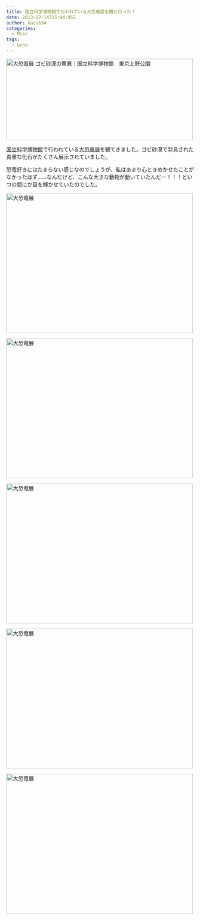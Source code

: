 ```yaml
---
title: 国立科学博物館で行われている大恐竜展を観に行った！
date: 2013-12-14T15:04:05Z
author: kazu634
categories:
  - Misc
tags:
  - ueno
---
```

<a href="http://daikyoryu.com/" onclick="__gaTracker('send', 'event', 'outbound-article', 'http://daikyoryu.com/', '');" title="大恐竜展 ゴビ砂漠の驚異｜国立科学博物館　東京上野公園 by Kazuhiro MUSASHI, on Flickr"><img class="aligncenter" alt="大恐竜展 ゴビ砂漠の驚異｜国立科学博物館　東京上野公園" src="http://farm4.staticflickr.com/3717/11366214433_b1aa8252d0.jpg" width="500" height="218" /></a>

<a href="http://www.kahaku.go.jp/" onclick="__gaTracker('send', 'event', 'outbound-article', 'http://www.kahaku.go.jp/', '国立科学博物館');" target="_blank">国立科学博物館</a>で行われている<a href="http://daikyoryu.com/" onclick="__gaTracker('send', 'event', 'outbound-article', 'http://daikyoryu.com/', '大恐竜展');" target="_blank">大恐竜展</a>を観てきました。ゴビ砂漠で発見された貴重な化石がたくさん展示されていました。

恐竜好きにはたまらない感じなのでしょうが、私はあまり心ときめかせたことがなかったはず……なんだけど、こんな大きな動物が動いていたんだー！！！といつの間にか目を輝かせていたのでした。

<a href="http://www.flickr.com/photos/42332031@N02/11027493306" onclick="__gaTracker('send', 'event', 'outbound-article', 'http://www.flickr.com/photos/42332031@N02/11027493306', '');" title="大恐竜展 by Kazuhiro MUSASHI, on Flickr"><img class="aligncenter" alt="大恐竜展" src="http://farm8.staticflickr.com/7358/11027493306_7f6b82282d.jpg" width="500" height="375" /></a>

<a href="http://www.flickr.com/photos/42332031@N02/11027536044" onclick="__gaTracker('send', 'event', 'outbound-article', 'http://www.flickr.com/photos/42332031@N02/11027536044', '');" title="大恐竜展 by Kazuhiro MUSASHI, on Flickr"><img class="aligncenter" alt="大恐竜展" src="http://farm4.staticflickr.com/3686/11027536044_eebfde7468.jpg" width="500" height="375" /></a>

<a href="http://www.flickr.com/photos/42332031@N02/11027468776" onclick="__gaTracker('send', 'event', 'outbound-article', 'http://www.flickr.com/photos/42332031@N02/11027468776', '');" title="大恐竜展 by Kazuhiro MUSASHI, on Flickr"><img class="aligncenter" alt="大恐竜展" src="http://farm3.staticflickr.com/2892/11027468776_fbc2bfdd64.jpg" width="500" height="375" /></a>

<a href="http://www.flickr.com/photos/42332031@N02/11027570803" onclick="__gaTracker('send', 'event', 'outbound-article', 'http://www.flickr.com/photos/42332031@N02/11027570803', '');" title="大恐竜展 by Kazuhiro MUSASHI, on Flickr"><img class="aligncenter" alt="大恐竜展" src="http://farm8.staticflickr.com/7352/11027570803_7789224783.jpg" width="500" height="375" /></a>

<a href="http://www.flickr.com/photos/42332031@N02/11027332535" onclick="__gaTracker('send', 'event', 'outbound-article', 'http://www.flickr.com/photos/42332031@N02/11027332535', '');" title="大恐竜展 by Kazuhiro MUSASHI, on Flickr"><img class="aligncenter" alt="大恐竜展" src="http://farm3.staticflickr.com/2869/11027332535_94985bf4eb.jpg" width="500" height="375" /></a>
